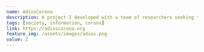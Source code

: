 ```yaml
---
name: AdiosCorona
description: A project I developed with a team of researchers seeking to help advise citizens on how to limit the spread of the pandemic and their exposure to the virus.
tags: [society, information, corona]
link: https://adioscorona.org
feature_img: /assets/images/adios.png
value: 2
---
```

